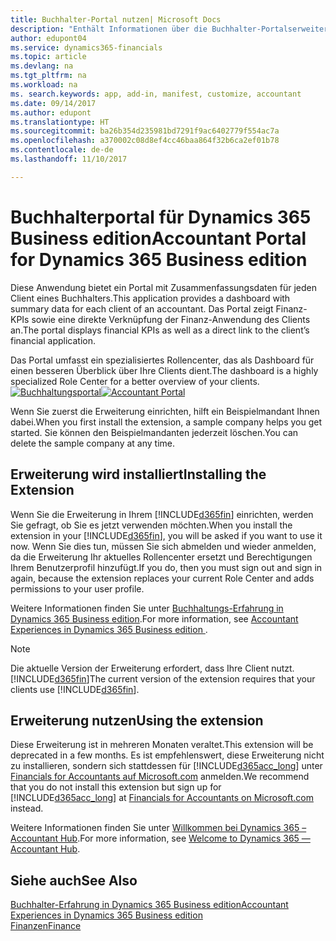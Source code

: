 ```yaml
---
title: Buchhalter-Portal nutzen| Microsoft Docs
description: "Enthält Informationen über die Buchhalter-Portalserweiterung."
author: edupont04
ms.service: dynamics365-financials
ms.topic: article
ms.devlang: na
ms.tgt_pltfrm: na
ms.workload: na
ms. search.keywords: app, add-in, manifest, customize, accountant
ms.date: 09/14/2017
ms.author: edupont
ms.translationtype: HT
ms.sourcegitcommit: ba26b354d235981bd7291f9ac6402779f554ac7a
ms.openlocfilehash: a370002c08d8ef4cc46baa864f32b6ca2ef01b78
ms.contentlocale: de-de
ms.lasthandoff: 11/10/2017

---
```

# <a name="accountant-portal-for-dynamics-365-business-edition"></a><span data-ttu-id="4bf74-103">Buchhalterportal für Dynamics 365 Business edition</span><span class="sxs-lookup"><span data-stu-id="4bf74-103">Accountant Portal for Dynamics 365 Business edition</span></span>
<span data-ttu-id="4bf74-104">Diese Anwendung bietet ein Portal mit Zusammenfassungsdaten für jeden Client eines Buchhalters.</span><span class="sxs-lookup"><span data-stu-id="4bf74-104">This application provides a dashboard with summary data for each client of an accountant.</span></span> <span data-ttu-id="4bf74-105">Das Portal zeigt Finanz-KPIs sowie eine direkte Verknüpfung der Finanz-Anwendung des Clients an.</span><span class="sxs-lookup"><span data-stu-id="4bf74-105">The portal displays financial KPIs as well as a direct link to the client’s financial application.</span></span>  

<span data-ttu-id="4bf74-106">Das Portal umfasst ein spezialisiertes Rollencenter, das als Dashboard für einen besseren Überblick über Ihre Clients dient.</span><span class="sxs-lookup"><span data-stu-id="4bf74-106">The dashboard is a highly specialized Role Center for a better overview of your clients.</span></span>  
<span data-ttu-id="4bf74-107">[![Buchhaltungsportal](./media/ui-extensions-accportal/accountant-portal.png)](https://go.microsoft.com/fwlink/?linkid=851257)</span><span class="sxs-lookup"><span data-stu-id="4bf74-107">[![Accountant Portal](./media/ui-extensions-accportal/accountant-portal.png)](https://go.microsoft.com/fwlink/?linkid=851257)</span></span>

<span data-ttu-id="4bf74-108">Wenn Sie zuerst die Erweiterung einrichten, hilft ein Beispielmandant Ihnen dabei.</span><span class="sxs-lookup"><span data-stu-id="4bf74-108">When you first install the extension, a sample company helps you get started.</span></span> <span data-ttu-id="4bf74-109">Sie können den Beispielmandanten jederzeit löschen.</span><span class="sxs-lookup"><span data-stu-id="4bf74-109">You can delete the sample company at any time.</span></span>  

## <a name="installing-the-extension"></a><span data-ttu-id="4bf74-110">Erweiterung wird installiert</span><span class="sxs-lookup"><span data-stu-id="4bf74-110">Installing the Extension</span></span>
<span data-ttu-id="4bf74-111">Wenn Sie die Erweiterung in Ihrem [!INCLUDE[d365fin](includes/d365fin_md.md)] einrichten, werden Sie gefragt, ob Sie es jetzt verwenden möchten.</span><span class="sxs-lookup"><span data-stu-id="4bf74-111">When you install the extension in your [!INCLUDE[d365fin](includes/d365fin_md.md)], you will be asked if you want to use it now.</span></span> <span data-ttu-id="4bf74-112">Wenn Sie dies tun, müssen Sie sich abmelden und wieder anmelden, da die Erweiterung Ihr aktuelles Rollencenter ersetzt und Berechtigungen Ihrem Benutzerprofil hinzufügt.</span><span class="sxs-lookup"><span data-stu-id="4bf74-112">If you do, then you must sign out and sign in again, because the extension replaces your current Role Center and adds permissions to your user profile.</span></span>  

<span data-ttu-id="4bf74-113">Weitere Informationen finden Sie unter [Buchhaltungs-Erfahrung in Dynamics 365 Business edition](finance-accounting.md).</span><span class="sxs-lookup"><span data-stu-id="4bf74-113">For more information, see [Accountant Experiences in Dynamics 365 Business edition ](finance-accounting.md).</span></span>  

> [!NOTE]  
>  <span data-ttu-id="4bf74-114">Die aktuelle Version der Erweiterung erfordert, dass Ihre Client nutzt. [!INCLUDE[d365fin](includes/d365fin_md.md)]</span><span class="sxs-lookup"><span data-stu-id="4bf74-114">The current version of the extension requires that your clients use [!INCLUDE[d365fin](includes/d365fin_md.md)].</span></span>  

## <a name="using-the-extension"></a><span data-ttu-id="4bf74-115">Erweiterung nutzen</span><span class="sxs-lookup"><span data-stu-id="4bf74-115">Using the extension</span></span>
<span data-ttu-id="4bf74-116">Diese Erweiterung ist in mehreren Monaten veraltet.</span><span class="sxs-lookup"><span data-stu-id="4bf74-116">This extension will be deprecated in a few months.</span></span> <span data-ttu-id="4bf74-117">Es ist empfehlenswert, diese Erweiterung nicht zu installieren, sondern sich stattdessen für [!INCLUDE[d365acc_long](includes/d365acc_long_md.md)] unter [Financials for Accountants auf Microsoft.com](https://www.microsoft.com/en-us/dynamics365/financial-insights-for-accountants) anmelden.</span><span class="sxs-lookup"><span data-stu-id="4bf74-117">We recommend that you do not install this extension but sign up for [!INCLUDE[d365acc_long](includes/d365acc_long_md.md)] at [Financials for Accountants on Microsoft.com](https://www.microsoft.com/en-us/dynamics365/financial-insights-for-accountants) instead.</span></span>

<span data-ttu-id="4bf74-118">Weitere Informationen finden Sie unter [Willkommen bei Dynamics 365 – Accountant Hub](/dynamics365/accountants/index.md).</span><span class="sxs-lookup"><span data-stu-id="4bf74-118">For more information, see [Welcome to Dynamics 365 — Accountant Hub](/dynamics365/accountants/index.md).</span></span>  

## <a name="see-also"></a><span data-ttu-id="4bf74-119">Siehe auch</span><span class="sxs-lookup"><span data-stu-id="4bf74-119">See Also</span></span>
[<span data-ttu-id="4bf74-120">Buchhalter-Erfahrung in Dynamics 365 Business edition</span><span class="sxs-lookup"><span data-stu-id="4bf74-120">Accountant Experiences in Dynamics 365 Business edition </span></span>](finance-accounting.md)  
[<span data-ttu-id="4bf74-121">Finanzen</span><span class="sxs-lookup"><span data-stu-id="4bf74-121">Finance</span></span>](finance.md)  

